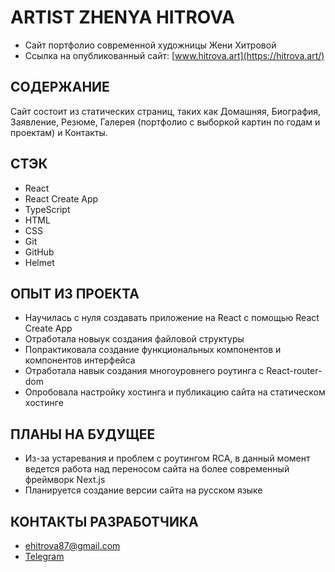 # ARTIST ZHENYA HITROVA

- Сайт портфолио современной художницы Жени Хитровой
- Ссылка на опубликованный сайт: [www.hitrova.art](https://hitrova.art/)

## СОДЕРЖАНИЕ

Сайт состоит из статических страниц, таких как Домашняя, Биография, Заявление, Резюме, Галерея (портфолио с выборкой картин по годам и проектам) и Контакты.

## СТЭК 

- React
- React Create App
- TypeScript
- HTML
- CSS
- Git
- GitHub
- Helmet

## ОПЫТ ИЗ ПРОЕКТА
- Научилась с нуля создавать приложение на React с помощью React Create App
- Отработала новыук создания файловой структуры
- Попрактиковала создание функциональных компонентов и компонентов интерфейса
- Отработала навык создания многоуровнего роутинга с React-router-dom
- Опробовала настройку хостинга и публикацию сайта на статическом хостинге

## ПЛАНЫ НА БУДУЩЕЕ
- Из-за устаревания и проблем с роутингом RCA, в данный момент ведется работа над переносом сайта на более современный фреймворк Next.js
- Планируется создание версии сайта на русском языке

## КОНТАКТЫ РАЗРАБОТЧИКА

- ehitrova87@gmail.com
- [Telegram](https://t.me/jarotea)

